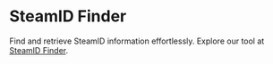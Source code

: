 # SteamID Finder

Find and retrieve SteamID information effortlessly. Explore our tool at [SteamID Finder](http://steamidfinder.skincade.com).
